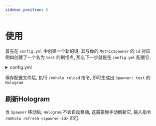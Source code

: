 ```yaml
---
sidebar_position: 5
---
```


# 使用

首先在 `config.yml` 中创建一个新的键, 其与你的 `MythicSpawner` 的 `id` 对应  
例如创建了一个名为 `test` 的刷怪点, 那么下一步就是在 `config.yml` 配置它.

<details>
  <summary> config.yml </summary>

  ```yaml title="hologramText:"
  test:
    - '%name%'
    - '&c&l重生时间'
    - '%warmup%'
  ```

</details>  

保存配置文件后, 执行 `/mmholo reload` 指令, 即可生成出 `Spawner: test` 的 `Hologram`

## 刷新Hologram

当 `Spawner` 移动后, `Hologram` 不会自动移动, 这需要你手动刷新它, 输入指令 `/mmholo refresh <spawner-id>` 即可.
